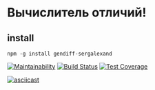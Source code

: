 # Вычислитель отличий!

## install

```
npm -g install gendiff-sergalexand
```
[![Maintainability](https://api.codeclimate.com/v1/badges/13eefe2525ef8a961b30/maintainability)](https://codeclimate.com/github/SergAlexAnd/project-lvl2-s451/maintainability)
[![Build Status](https://travis-ci.org/SergAlexAnd/project-lvl2-s451.svg?branch=master)](https://travis-ci.org/SergAlexAnd/project-lvl2-s451)
[![Test Coverage](https://api.codeclimate.com/v1/badges/13eefe2525ef8a961b30/test_coverage)](https://codeclimate.com/github/SergAlexAnd/project-lvl2-s451/test_coverage)

[![asciicast](https://asciinema.org/a/hAMGY6u3seYoH9wZBMdilx0gP.svg)](https://asciinema.org/a/hAMGY6u3seYoH9wZBMdilx0gP)